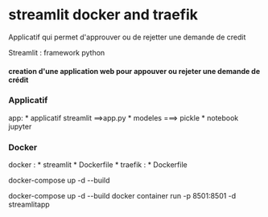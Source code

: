 # streamlit docker and traefik

Applicatif qui permet d'approuver ou de rejetter une demande de credit

Streamlit : framework python 

#### creation d'une application web pour appouver ou rejeter une demande de crédit

### Applicatif
app:
    * applicatif streamlit ==>app.py
    * modeles ===> pickle
    * notebook jupyter

### Docker
 docker :
    * streamlit
        * Dockerfile
    * traefik :
        * Dockerfile
    
docker-compose up -d --build

docker-compose up -d --build
docker container run -p 8501:8501 -d streamlitapp

